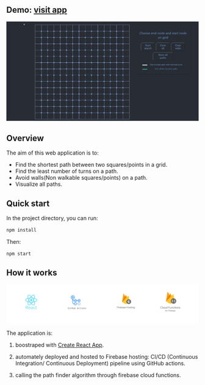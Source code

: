 ## Demo: [visit app](https://optimized-path-finder-1a74f.web.app/)
![Demo](demo/demo.gif)

## Overview
The aim of this web application is to:
- Find the shortest path between two squares/points in a grid.
- Find the least number of turns on a path.
- Avoid walls(Non walkable squares/points) on a path.
- Visualize all paths.

## Quick start

In the project directory, you can run:

```bash
npm install 
```
Then: 
```bash
npm start
```
## How it works
![stack](demo/stackkk.jpg)

The application is:

1. boostraped with [Create React App](https://github.com/facebook/create-react-app).

2. automately deployed and hosted to Firebase hosting: CI/CD (Continuous Integration/ Continuous Deployment) pipeline using GitHub actions.

3. calling the path finder algorithm through firebase cloud functions.

<script src="https://gist.github.com/ouiam-dot/b93a2fac701dfe70bb9cbc821ae2c72f"></script>


